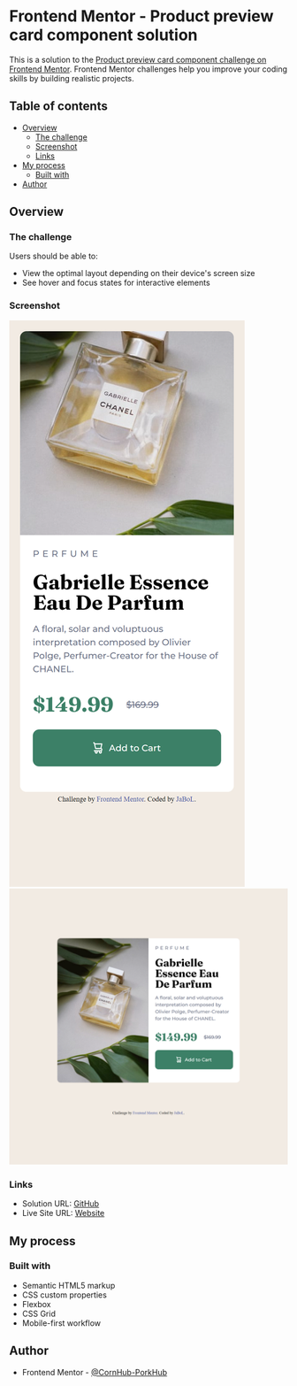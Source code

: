 # Frontend Mentor - Product preview card component solution

This is a solution to the [Product preview card component challenge on Frontend Mentor](https://www.frontendmentor.io/challenges/product-preview-card-component-GO7UmttRfa). Frontend Mentor challenges help you improve your coding skills by building realistic projects. 

## Table of contents

- [Overview](#overview)
  - [The challenge](#the-challenge)
  - [Screenshot](#screenshot)
  - [Links](#links)
- [My process](#my-process)
  - [Built with](#built-with)
- [Author](#author)

## Overview

### The challenge

Users should be able to:

- View the optimal layout depending on their device's screen size
- See hover and focus states for interactive elements

### Screenshot

![Mobile Preview](./screenshot/mobile-preview.png)
![Desktop Preview](./screenshot/desktop-preview.png)

### Links

- Solution URL: [GitHub](https://github.com/c-h-a-r-m-a-n-d-e-r/product-review-card/tree/gh-pages)
- Live Site URL: [Website](https://c-h-a-r-m-a-n-d-e-r.github.io/product-review-card/)

## My process

### Built with

- Semantic HTML5 markup
- CSS custom properties
- Flexbox
- CSS Grid
- Mobile-first workflow

## Author

- Frontend Mentor - [@CornHub-PorkHub](https://www.frontendmentor.io/profile/CornHub-PorkHub)

